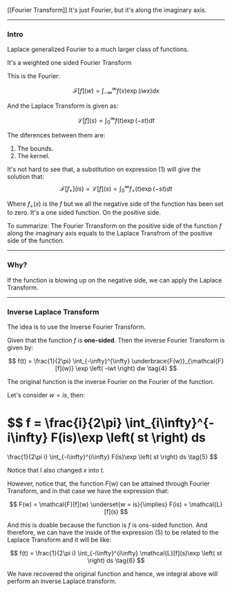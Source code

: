 [[Fourier Transform]]
It's just Fourier, but it's along the imaginary axis. 

---

### **Intro**

Laplace generalized Fourier to a much larger class of functions. 

It's a weighted one sided Fourier Transform 

This is the Fourier: 

$$
\mathcal{F}[f](w) = \int_{-\infty}^{\infty} 
    f(x)\exp \left(
    iwx
    \right)
dx
\tag{1}
$$

And the Laplace Transform is given as: 

$$
\mathcal{L}[f](s) = 
    \int_{0}^{\infty} 
        f(t)
        \exp \left(
        -st
        \right)
    dt
\tag{2}
$$

The diferences between them are: 
1. The bounds. 
2. The kernel. 

It's not hard to see that, a substitution on expression (1) will give the solution that: 
$$
\mathcal{F}[f_+](is) = 
\mathcal{L}[f](s) =
\int_{0}^{\infty} 
    f_+(t)\exp \left(
    -st
    \right)
dt
\tag{3}
$$

Where $f_+(x)$ is the $f$ but we all the negative side of the function has been set to zero. It's a one sided function. On the positive side. 

To summarize: The Fourier Trransform on the positive side of the function $f$ along the imaginary axis equals to the Laplace Transfrom of the positive side of the function. 

---
### **Why**?

If the function is blowing up on the negative side, we can apply the Laplace Transform. 

---
### **Inverse Laplace Transform**

The idea is to use the Inverse Fourier Transform. 

Given that the function $f$ is **one-sided**. Then the inverse Fourier Transform is given by: 

$$
f(t) = 
\frac{1}{2\pi}
\int_{-\infty}^{\infty} 
    \underbrace{F(w)}_{\mathcal{F}[f](w)}
    \exp \left(
        -iwt
    \right)
dw
\tag{4}
$$

The original function is the inverse Fourier on the Fourier of the function. 

Let's consider $w = is$, then: 

$$
f = 
\frac{i}{2\pi}
\int_{i\infty}^{-i\infty} 
    F(is)\exp \left(
        st
    \right)
ds
=
\frac{1}{2\pi i}
\int_{-i\infty}^{i\infty} 
    F(is)\exp \left(
        st
    \right)
ds
\tag{5}
$$

Notice that I also changed $x$ into $t$.  


However, notice that, the function $F(w)$ can be attained through Fourier Transform, and in that case we have the expression that:

$$
F(w) = \mathcal{F}[f](w) \underset{w = is}{\implies} F(is) = \mathcal{L}[f](s)
$$

And this is doable because the function is $f$ is ons-sided function. And therefore, we can have the inside of the expression (5) to be related to the Laplace Transform and it will be like: 

$$
f(t) = 
\frac{1}{2\pi i}
\int_{-i\infty}^{i\infty} 
   \mathcal{L}[f](s)\exp \left(
        st
    \right)
ds
\tag{6}
$$

We have recovered the original function and hence, we integral above will perform an inverse Laplace transform. 




